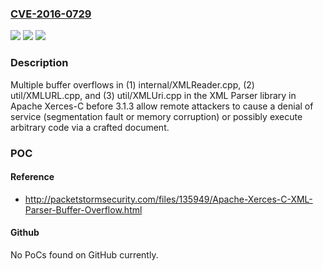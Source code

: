 ### [CVE-2016-0729](https://cve.mitre.org/cgi-bin/cvename.cgi?name=CVE-2016-0729)
![](https://img.shields.io/static/v1?label=Product&message=n%2Fa&color=blue)
![](https://img.shields.io/static/v1?label=Version&message=n%2Fa&color=blue)
![](https://img.shields.io/static/v1?label=Vulnerability&message=n%2Fa&color=brighgreen)

### Description

Multiple buffer overflows in (1) internal/XMLReader.cpp, (2) util/XMLURL.cpp, and (3) util/XMLUri.cpp in the XML Parser library in Apache Xerces-C before 3.1.3 allow remote attackers to cause a denial of service (segmentation fault or memory corruption) or possibly execute arbitrary code via a crafted document.

### POC

#### Reference
- http://packetstormsecurity.com/files/135949/Apache-Xerces-C-XML-Parser-Buffer-Overflow.html

#### Github
No PoCs found on GitHub currently.

